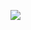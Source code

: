 ![](https://github.com/krishnateja199/SAU-Feb-Batch-2/blob/main/react(morning%2Bevening)/interface.gif)